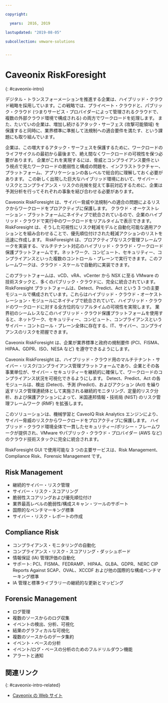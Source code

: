 ```yaml
---

copyright:

  years:  2016, 2019

lastupdated: "2019-08-05"

subcollection: vmware-solutions


---
```


# Caveonix RiskForesight
{: #caveonix-intro}

デジタル・トランスフォーメーションを推進する企業は、ハイブリッド・クラウド戦略を採用しています。この戦略では、プライベート・クラウドと、パブリック・クラウド (つまりサービス・プロバイダーによって管理されるクラウドで、複数の外部クラウド環境で構成される) の両方でワークロードを処理します。 また、たいていの企業は、増加し続けるアタック・サーフェス (攻撃可能領域) を保護すると同時に、業界標準に準拠して法規制への適合要件を満たす、という課題にも取り組んでいます。

企業は、この増大するアタック・サーフェスを保護するために、ワークロードのライフサイクルの最初から最後まで、絶え間なくワークロードの可視性を保つ必要があります。 企業がこれを実現するには、脅威とコンプライアンス要件という視点で見たワークロードの脆弱性と構成の問題を、インフラストラクチャー、プラットフォーム、アプリケーションの各レベルで総合的に理解しておく必要があります。 この新しく出現した巨大なハイブリッド環境において、サイバー・リスクとコンプライアンス・リスクの兆候を捉えて事前対応するために、企業は予測分析を行ってそれぞれの事象を結び合わせる必要があります。

Caveonix RiskForesight は、サイバー脅威や法規制への適合の問題によるリスクからワークロードをプロアクティブに保護します。 クラウド・オーケストレーション・プラットフォームにネイティブで統合されているので、企業のハイブリッド・クラウドで実行中のワークロードをリアルタイムで表示できます。 RiskForesight は、そうした可視性にリスク軽減モデルと自動化可能な適用アクションとを組み合わせることで、優先順位付けされた軽減アクションのリストを迅速に作成します。 RiskForesight は、プロアクティブなリスク管理フレームワークを実装する、マルチテナント対応のハイブリッド・クラウド・ワークロード保護プラットフォームです。ネットワーク、コンピュート、セキュリティー、コンプライアンスといった複数のコントロール・プレーンで実行できます。このフレームワークは、クラウド・スケールで自動的に実装できます。

このプラットフォームは、vCD、vRA、vCenter から NSX に至る VMware の技術スタックと、多くのパブリック・クラウドに、完全に統合されています。 RiskForesight プラットフォームは、Detect、Predict、Act という 3 つの主要モジュールで構成されています。これらはハイブリッド・クラウド・オーケストレーション・モジュールにネイティブで統合されていて、ハイブリッド・クラウドのワークロードに対する全方位的なリアルタイムの可視性を実現します。 業界初のシームレスなこのハイブリッド・クラウド保護プラットフォームを使用すると、ネットワーク、セキュリティー、コンピュート、コンプライアンスというサイバー・コントロール・プレーン全体に存在する、IT、サイバー、コンプライアンスのリスクを把握できます。

Caveonix RiskForesight は、企業が業界標準と政府の規制要件 (PCI、FISMA、HIPAA、GDPR、ISO、NESA など) を遵守できるようにします。

Caveonix RiskForesight は、ハイブリッド・クラウド用のマルチテナント・サイバー・リスク/コンプライアンス管理プラットフォームであり、企業とその各事業単位が、サイバー・セキュリティーを継続的に確保して、ワークロードのコンプライアンス状況を可視化できるようにします。 Detect、Predict、Act の各モジュールは、検出 (Detect)、予測 (Predict)、およびアクション (Act) を繰り返すリスク管理連続体として実施される継続的モニタリング、定量的リスク分析、および保護アクションによって、米国連邦情報・技術局 (NIST) のリスク管理フレームワーク (RMF) を拡張します。

このソリューションは、機械学習と CaveoIQ Risk Analytics エンジンにより、サイバー脅威のリスクからワークロードをプロアクティブに保護します。 ハイブリッド・クラウド環境全体で一貫したセキュリティー/ポリシー・フレームワークが提供され、VMware やパブリック・クラウド・プロバイダー (AWS など) のクラウド技術スタックに完全に統合されます。

RiskForesight GUI で使用可能な 3 つの主要サービスは、Risk Management、Compliance Risk、Forensic Management です。

## Risk Management

- 継続的サイバー・リスク管理
- サイバー・リスク・スコアリング
- 脆弱性スコアリングおよび優先順位付け
- 業界最高レベルの脆弱性/構成スキャン・ツールのサポート
- 国際的なベンチマーキング標準
- サイバー・リスク・レポートの作成

## Compliance Risk

- コンプライアンス・モニタリングの自動化
- コンプライアンス・リスク・スコアリング・ダッシュボード
- 情報保証 (IA) 管理評価の自動化
- サポート: PCI、FISMA、FEDRAMP、HIPAA、GLBA、GDPR、NERC CIP Reports Against SCAP、OVAL、XCCDF および他の国際的な構成ベンチマーキング標準
- IA 管理と標準ライブラリーの継続的な更新とマッピング

## Forensic Management

- ログ管理
- 複数のソースからのログ収集
- イベントの検出、分析、可視化
- 結果のグラフィカルな可視化
- 複数のソースからのデータ集約
- イベント・ベースの分析
- イベント/ログ・ベースの分析のためのフルドリルダウン機能
- アラートと通知

## 関連リンク
{: #caveonix-intro-related}

* [Caveonix の Web サイト](https://www.caveonix.com)

